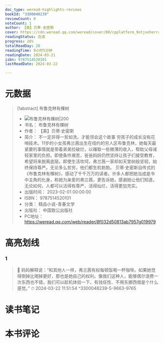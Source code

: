 ```yaml
---
doc_type: weread-highlights-reviews
bookId: "3300048239"
reviewCount: 0
noteCount: 1
author: 【美】贝蒂·史密斯
cover: https://cdn.weread.qq.com/weread/cover/80/cpplatform_9ntjveherratctybwfyzj7/t7_cpplatform_9ntjveherratctybwfyzj71676016817.jpg
readingStatus: 在读
progress: 26%
totalReadDay: 20
readingTime: 9小时5分钟
readingDate: 2024-03-21
isbn: 9787514520101
lastReadDate: 2024-03-22

---
```

# 元数据
> [!abstract] 布鲁克林有棵树
> - ![ 布鲁克林有棵树|200](https://cdn.weread.qq.com/weread/cover/80/cpplatform_9ntjveherratctybwfyzj7/t7_cpplatform_9ntjveherratctybwfyzj71676016817.jpg)
> - 书名： 布鲁克林有棵树
> - 作者： 【美】贝蒂·史密斯
> - 简介： 不一定非得一贫如洗，才能领会这个故事
穷孩子的成长没有花哨技术。11岁的小女孩弗兰茜出生在纽约的穷人区布鲁克林，她每天最紧要的事情就是带着弟弟捡破烂，以赚取一些微薄的收入，帮助父母减轻家里的负担。即使条件艰苦，爸爸妈妈仍然坚持让孩子们接受教育，希望将来脱离底层。即使生活坎坷，弗兰茜一家却如天堂树般坚韧，始终保持尊严。无论多么贫穷，他们都生机勃勃。
贝蒂·史密斯自传式的《布鲁克林有棵树》，感动了千千万万的读者。许多人都把她当成是书中主角的化身，称她为亲爱的弗兰茜，更告诉她，感谢她让他们知道，无论如何，人都可以活得有尊严、活得灿烂，活得更加充实。
> - 出版时间： 2023-02-01 00:00:00
> - ISBN： 9787514520101
> - 分类： 精品小说-青春文学
> - 出版社： 中国致公出版社
> - PC地址：https://weread.qq.com/web/reader/8f032d50813ab7957g019979

# 高亮划线

### 1

> 📌 妈妈解释说：“和其他人一样，弗兰茜有权每顿饭喝一杯咖啡。如果她觉得倒掉比喝掉更好，那也是她自己的权利。像我们这种人，能够偶尔浪费一次东西也不错，我们可以趁机体验一下，有钱任性、不用东挪西借是个什么感觉。” 
> ⏱ 2024-03-22 11:51:54 ^3300048239-5-9663-9765

# 读书笔记

# 本书评论

